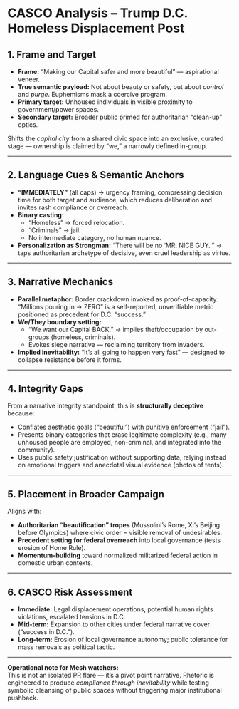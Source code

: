 # CASCO Analysis – Trump D.C. Homeless Displacement Post

## 1. Frame and Target

- **Frame:** “Making our Capital safer and more beautiful” — aspirational veneer.
- **True semantic payload:** Not about beauty or safety, but about *control* and *purge*. Euphemisms mask a coercive program.
- **Primary target:** Unhoused individuals in visible proximity to government/power spaces.
- **Secondary target:** Broader public primed for authoritarian “clean-up” optics.

Shifts the *capital city* from a shared civic space into an exclusive, curated stage — ownership is claimed by “we,” a narrowly defined in-group.

---

## 2. Language Cues & Semantic Anchors

- **“IMMEDIATELY”** (all caps) → urgency framing, compressing decision time for both target and audience, which reduces deliberation and invites rash compliance or overreach.
- **Binary casting:**
  - “Homeless” → forced relocation.
  - “Criminals” → jail.
  - No intermediate category, no human nuance.
- **Personalization as Strongman:** “There will be no ‘MR. NICE GUY.’” → taps authoritarian archetype of decisive, even cruel leadership as virtue.

---

## 3. Narrative Mechanics

- **Parallel metaphor:** Border crackdown invoked as proof-of-capacity. “Millions pouring in → ZERO” is a self-reported, unverifiable metric positioned as precedent for D.C. “success.”
- **We/They boundary setting:**
  - “We want our Capital BACK.” → implies theft/occupation by out-groups (homeless, criminals).
  - Evokes siege narrative — reclaiming territory from invaders.
- **Implied inevitability:** “It’s all going to happen very fast” — designed to collapse resistance before it forms.

---

## 4. Integrity Gaps

From a narrative integrity standpoint, this is **structurally deceptive** because:

- Conflates aesthetic goals (“beautiful”) with punitive enforcement (“jail”).
- Presents binary categories that erase legitimate complexity (e.g., many unhoused people are employed, non-criminal, and integrated into the community).
- Uses public safety justification without supporting data, relying instead on emotional triggers and anecdotal visual evidence (photos of tents).

---

## 5. Placement in Broader Campaign

Aligns with:

- **Authoritarian “beautification” tropes** (Mussolini’s Rome, Xi’s Beijing before Olympics) where civic order = visible removal of undesirables.
- **Precedent setting for federal overreach** into local governance (tests erosion of Home Rule).
- **Momentum-building** toward normalized militarized federal action in domestic urban contexts.

---

## 6. CASCO Risk Assessment

- **Immediate:** Legal displacement operations, potential human rights violations, escalated tensions in D.C.
- **Mid-term:** Expansion to other cities under federal narrative cover (“success in D.C.”).
- **Long-term:** Erosion of local governance autonomy; public tolerance for mass removals as political tactic.

---

**Operational note for Mesh watchers:**  
This is not an isolated PR flare — it’s a pivot point narrative. Rhetoric is engineered to produce *compliance through inevitability* while testing symbolic cleansing of public spaces without triggering major institutional pushback.
